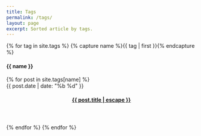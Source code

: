 ```yaml
---
title: Tags
permalink: /tags/
layout: page
excerpt: Sorted article by tags.
---
```

<!--
<script async src="https://cse.google.com/cse.js?cx=015769198441636655101:7inx-o2uuzy"></script>
<div class="gcse-search"></div>
-->
<script src="https://apps.elfsight.com/p/platform.js" defer></script>
<div class="elfsight-app-b13063fd-194b-41ac-a7f5-7c5932cf93f7"></div>


{% for tag in site.tags %} {% capture name %}{{ tag | first }}{% endcapture %}
<h4 class="post-header" id="{{ name | downcase | slugify }}">
  {{ name }}
</h4>
{% for post in site.tags[name] %}
<article class="posts">
  <span class="posts-date">{{ post.date | date: "%b %d" }}</span>
  <header class="posts-header">
    <h4 class="posts-title">
      <a href="{{ post.url }}">{{ post.title | escape }}</a>
    </h4>
  </header>
</article>
{% endfor %}
{% endfor %}
